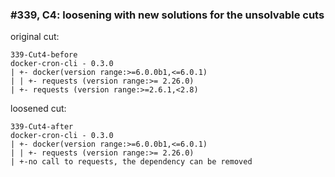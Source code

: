 ### #339, C4: loosening with new solutions for the unsolvable cuts
original cut:

```
339-Cut4-before
docker-cron-cli - 0.3.0
| +- docker(version range:>=6.0.0b1,<=6.0.1)
| | +- requests (version range:>= 2.26.0)
| +- requests (version range:>=2.6.1,<2.8)
```




loosened cut:
```
339-Cut4-after
docker-cron-cli - 0.3.0
| +- docker(version range:>=6.0.0b1,<=6.0.1)
| | +- requests (version range:>= 2.26.0)
| +-no call to requests, the dependency can be removed
```




